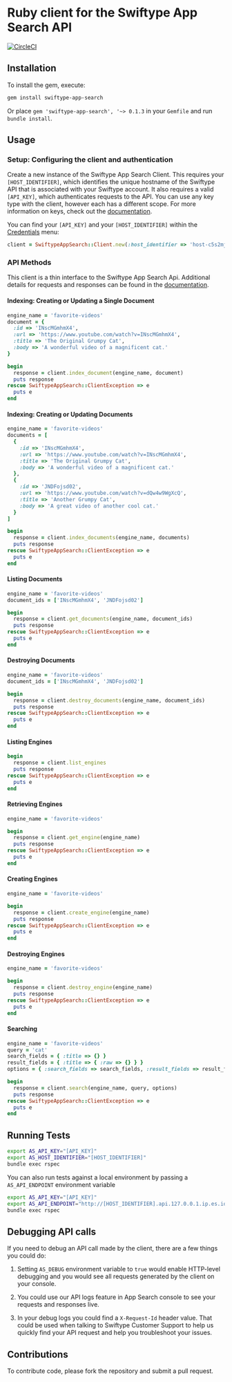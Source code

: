 # Ruby client for the Swiftype App Search API

[![CircleCI](https://circleci.com/gh/swiftype/swiftype-app-search-ruby.svg?style=svg)](https://circleci.com/gh/swiftype/swiftype-app-search-ruby)

## Installation

To install the gem, execute:

```bash
gem install swiftype-app-search
```

Or place `gem 'swiftype-app-search', '~> 0.1.3` in your `Gemfile` and run `bundle install`.

## Usage

### Setup: Configuring the client and authentication

Create a new instance of the Swiftype App Search Client. This requires your `[HOST_IDENTIFIER]`, which
identifies the unique hostname of the Swiftype API that is associated with your Swiftype account.
It also requires a valid `[API_KEY]`, which authenticates requests to the API. You can use any key type with the client, however each has a different scope. For more information on keys, check out the [documentation](https://swiftype.com/documentation/app-search/credentials).

You can find your `[API_KEY]` and your `[HOST_IDENTIFIER]` within the [Credentials](https://app.swiftype.com/as/credentials) menu:

```ruby
client = SwiftypeAppSearch::Client.new(:host_identifier => 'host-c5s2mj', :api_key => 'api-mu75psc5egt9ppzuycnc2mc3')
```

### API Methods

This client is a thin interface to the Swiftype App Search Api. Additional details for requests and responses can be
found in the [documentation](https://swiftype.com/documentation/app-search).

#### Indexing: Creating or Updating a Single Document

```ruby
engine_name = 'favorite-videos'
document = {
  :id => 'INscMGmhmX4',
  :url => 'https://www.youtube.com/watch?v=INscMGmhmX4',
  :title => 'The Original Grumpy Cat',
  :body => 'A wonderful video of a magnificent cat.'
}

begin
  response = client.index_document(engine_name, document)
  puts response
rescue SwiftypeAppSearch::ClientException => e
  puts e
end
```

#### Indexing: Creating or Updating Documents

```ruby
engine_name = 'favorite-videos'
documents = [
  {
    :id => 'INscMGmhmX4',
    :url => 'https://www.youtube.com/watch?v=INscMGmhmX4',
    :title => 'The Original Grumpy Cat',
    :body => 'A wonderful video of a magnificent cat.'
  },
  {
    :id => 'JNDFojsd02',
    :url => 'https://www.youtube.com/watch?v=dQw4w9WgXcQ',
    :title => 'Another Grumpy Cat',
    :body => 'A great video of another cool cat.'
  }
]

begin
  response = client.index_documents(engine_name, documents)
  puts response
rescue SwiftypeAppSearch::ClientException => e
  puts e
end
```

#### Listing Documents

```ruby
engine_name = 'favorite-videos'
document_ids = ['INscMGmhmX4', 'JNDFojsd02']

begin
  response = client.get_documents(engine_name, document_ids)
  puts response
rescue SwiftypeAppSearch::ClientException => e
  puts e
end
```

#### Destroying Documents

```ruby
engine_name = 'favorite-videos'
document_ids = ['INscMGmhmX4', 'JNDFojsd02']

begin
  response = client.destroy_documents(engine_name, document_ids)
  puts response
rescue SwiftypeAppSearch::ClientException => e
  puts e
end
```

#### Listing Engines

```ruby
begin
  response = client.list_engines
  puts response
rescue SwiftypeAppSearch::ClientException => e
  puts e
end
```

#### Retrieving Engines

```ruby
engine_name = 'favorite-videos'

begin
  response = client.get_engine(engine_name)
  puts response
rescue SwiftypeAppSearch::ClientException => e
  puts e
end
```

#### Creating Engines

```ruby
engine_name = 'favorite-videos'

begin
  response = client.create_engine(engine_name)
  puts response
rescue SwiftypeAppSearch::ClientException => e
  puts e
end
```

#### Destroying Engines

```ruby
engine_name = 'favorite-videos'

begin
  response = client.destroy_engine(engine_name)
  puts response
rescue SwiftypeAppSearch::ClientException => e
  puts e
end
```

#### Searching

```ruby
engine_name = 'favorite-videos'
query = 'cat'
search_fields = { :title => {} }
result_fields = { :title => { :raw => {} } }
options = { :search_fields => search_fields, :result_fields => result_fields }

begin
  response = client.search(engine_name, query, options)
  puts response
rescue SwiftypeAppSearch::ClientException => e
  puts e
end
```

## Running Tests

```bash
export AS_API_KEY="[API_KEY]"
export AS_HOST_IDENTIFIER="[HOST_IDENTIFIER]"
bundle exec rspec
```

You can also run tests against a local environment by passing a `AS_API_ENDPOINT` environment variable

```bash
export AS_API_KEY="[API_KEY]"
export AS_API_ENDPOINT="http://[HOST_IDENTIFIER].api.127.0.0.1.ip.es.io:3002/api/as/v1"
bundle exec rspec
```

## Debugging API calls

If you need to debug an API call made by the client, there are a few things you could do:

1. Setting `AS_DEBUG` environment variable to `true` would enable HTTP-level debugging and you would
   see all requests generated by the client on your console.

2. You could use our API logs feature in App Search console to see your requests and responses live.

3. In your debug logs you could find a `X-Request-Id` header value. That could be used when talking
   to Swiftype Customer Support to help us quickly find your API request and help you troubleshoot
   your issues.

## Contributions

To contribute code, please fork the repository and submit a pull request.
